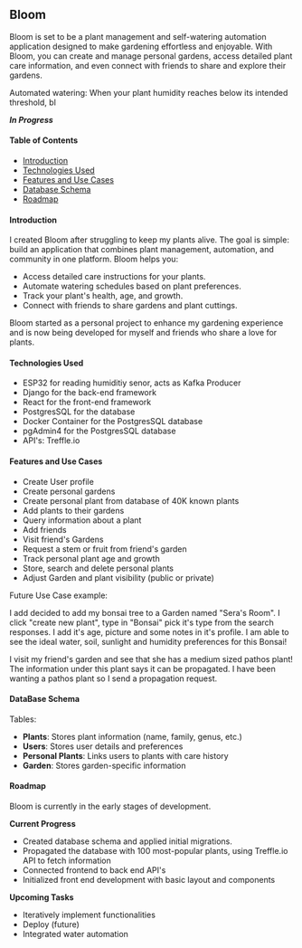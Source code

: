 ## Bloom


Bloom is set to be a plant management and self-watering automation application designed to make gardening effortless and enjoyable. With Bloom, you can create and manage personal gardens, access detailed plant care information, and even connect with friends to share and explore their gardens.

Automated watering: When your plant humidity reaches below its intended threshold, bl

***In Progress***

#### Table of Contents
- [Introduction](#introduction)
- [Technologies Used](#technologies-used)
- [Features and Use Cases](#Features-and-Use-Cases)
- [Database Schema](#database-schema)
- [Roadmap](#roadmap)


#### Introduction
I created Bloom after struggling to keep my plants alive. The goal is simple: build an application that combines plant management, automation, and community in one platform. Bloom helps you:

- Access detailed care instructions for your plants.
- Automate watering schedules based on plant preferences.
- Track your plant's health, age, and growth.
- Connect with friends to share gardens and plant cuttings.

Bloom started as a personal project to enhance my gardening experience and is now being developed for myself and friends who share a love for plants.


#### Technologies Used
- ESP32 for reading humiditiy senor, acts as Kafka Producer
- Django for the back-end framework 
- React for the front-end framework
- PostgresSQL for the database 
- Docker Container for the PostgresSQL database
- pgAdmin4 for the PostgresSQL database
- API's: Treffle.io
  

#### Features and Use Cases

- Create User profile
- Create personal gardens 
- Create personal plant from database of 40K known plants 
- Add plants to their gardens
- Query information about a plant 
- Add friends 
- Visit friend's Gardens 
- Request a stem or fruit from friend's garden
- Track personal plant age and growth
- Store, search and delete personal plants
- Adjust Garden and plant visibility (public or private)

Future Use Case example: 

I add decided to add my bonsai tree to a Garden named "Sera's Room". I click "create new plant", type in "Bonsai" pick it's type from the search responses. I add it's age, picture and some notes in it's profile. I am able to see the ideal water, soil, sunlight and humidity preferences for this Bonsai! 

I visit my friend's garden and see that she has a medium sized pathos plant! The information under this plant says it can be propagated. I have been wanting a pathos plant so I send a propagation request. 

#### DataBase Schema

Tables:
- **Plants**: Stores plant information (name, family, genus, etc.)
- **Users**: Stores user details and preferences
- **Personal Plants**: Links users to plants with care history
- **Garden**: Stores garden-specific information


#### Roadmap 
Bloom is currently in the early stages of development. 

**Current Progress**
- Created database schema and applied initial migrations.
- Propagated the database with 100 most-popular plants, using Treffle.io API to fetch information
- Connected frontend to back end API's
- Initialized front end development with basic layout and components  

**Upcoming Tasks**
- Iteratively implement functionalities
- Deploy (future)
- Integrated water automation 



